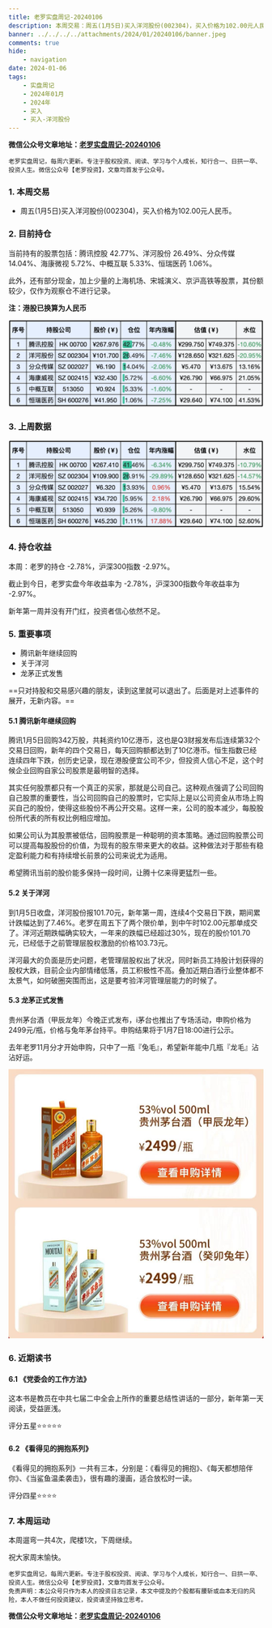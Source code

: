 ```yaml
---
title: 老罗实盘周记-20240106
description: 本周交易：周五(1月5日)买入洋河股份(002304)，买入价格为102.00元人民币。当前持有的股票包括：腾讯控股 42.77%、洋河股份 26.49%、分众传媒 14.04%、海康微视 5.72%、中概互联 5.33%、恒瑞医药 1.06%。此外，还有部分现金，加上少量的上海机场、宋城演义、京沪高铁等股票，其份额较少，仅作为观察仓不进行记录。本周：老罗的持仓 -2.78%，沪深300指数 -2.97%。截止到今日，老罗实盘今年收益率为 -2.78%，沪深300指数今年收益率为 -2.97%。新年第一周并没有开门红，投资者信心依然不足。
banner: ../../../../attachments/2024/01/20240106/banner.jpeg
comments: true
hide:
    - navigation
date: 2024-01-06
tags:
    - 实盘周记
    - 2024年01月
    - 2024年
    - 买入
    - 买入-洋河股份
---
```


__微信公众号文章地址：[老罗实盘周记-20240106](https://mp.weixin.qq.com/s/C9ihB9uXBctm-iODqV_wBw)__

```
老罗实盘周记，每周六更新。专注于股权投资、阅读、学习与个人成长，知行合一、日拱一卒、投资人生。微信公众号【老罗投资】，文章均首发于公众号。
```

### 1. 本周交易

+ 周五(1月5日)买入洋河股份(002304)，买入价格为102.00元人民币。

### 2. 目前持仓

当前持有的股票包括：腾讯控股 42.77%、洋河股份 26.49%、分众传媒 14.04%、海康微视 5.72%、中概互联 5.33%、恒瑞医药 1.06%。

此外，还有部分现金，加上少量的上海机场、宋城演义、京沪高铁等股票，其份额较少，仅作为观察仓不进行记录。

**注：港股已换算为人民币**

![目前持仓](../../../attachments/2024/01/20240106/1.jpg)

### 3. 上周数据

![上周数据](../../../attachments/2024/01/20240106/2.jpg)

### 4. 持仓收益

本周：老罗的持仓 <span class="green">-2.78%</span>，沪深300指数 <span class="green">-2.97%</span>。

截止到今日，老罗实盘今年收益率为 <span class="green">-2.78%</span>，沪深300指数今年收益率为 <span class="green">-2.97%</span>。

新年第一周并没有开门红，投资者信心依然不足。

### 5. 重要事项

+ 腾讯新年继续回购
+ 关于洋河
+ 龙茅正式发售

==只对持股和交易感兴趣的朋友，读到这里就可以退出了。后面是对上述事件的展开，无新内容。==

#### 5.1 腾讯新年继续回购

腾讯1月5日回购342万股，共耗资约10亿港币，这也是Q3财报发布后连续第32个交易日回购，新年的四个交易日，每天回购额都达到了10亿港币。恒生指数已经连续四年下跌，创历史记录，现在港股便宜公司不少，但投资人信心不足，这个时候企业回购自家公司股票是最明智的选择。

其实任何股票都只有一个真正的买家，那就是公司自己。这种观点强调了公司回购自己股票的重要性，当公司回购自己的股票时，它实际上是以公司资金从市场上购买自己的股份，使得这些股份不再公开交易。这样一来，公司的股本减少，每股股份所代表的所有权比例相应增加。

如果公司认为其股票被低估，回购股票是一种聪明的资本策略。通过回购股票公司可以提高每股股份的价值，为现有的股东带来更大的收益。这种做法对于那些有<span class="red">稳定盈利能力</span>和有<span class="red">持续增长前景</span>的公司来说尤为适用。

希望腾讯当前的股价能多保持一段时间，让腾十亿来得更猛烈一些。

#### 5.2 关于洋河

到1月5日收盘，洋河股份报101.70元，新年第一周，连续4个交易日下跌，期间累计跌幅达到了7.46%。老罗在周五下了两个限价单，到中午时102.00元那单成交了。洋河近期跌幅确实较大，一年来的跌幅已经超过30%，现在的股价101.70元，已经低于之前管理层股权激励的价格103.73元。

洋河最大的负面是历史问题，老管理层股权出了状况，同时新员工持股计划获得的股权大跌，目前企业内部情绪低落，员工积极性不高。叠加近期白酒行业整体都不太景气，如何破圈突围而出，这是要考验洋河管理层能力的时候了。

#### 5.3 龙茅正式发售

贵州茅台酒（甲辰龙年）今晚正式发布，i茅台也推出了专场活动，申购价格为2499元/瓶，价格与兔年茅台持平。申购结果将于1月7日18:00进行公示。

去年老罗11月分才开始申购，只中了一瓶『兔毛』，希望新年能中几瓶『龙毛』沾沾好运。

![龙茅正式发售](../../../attachments/2024/01/20240106/3.jpg)

### 6. 近期读书

#### 6.1 《党委会的工作方法》

这本书是教员在中共七届二中全会上所作的重要总结性讲话的一部分，新年第一天阅读，受益匪浅。

评分五星⭐️⭐️⭐️⭐️⭐️

#### 6.2 《看得见的拥抱系列》

《看得见的拥抱系列》一共有三本，分别是：《看得见的拥抱》、《每天都想陪伴你》、《当鲨鱼温柔袭击》，很有趣的漫画，适合放松时一读。

评分四星⭐️⭐️⭐️⭐️

### 7. 本周运动

本周遛弯一共4次，爬楼1次，下周继续。

祝大家周末愉快。

```
老罗实盘周记，每周六更新。专注于股权投资、阅读、学习与个人成长，知行合一、日拱一卒、投资人生。微信公众号【老罗投资】，文章均首发于公众号。
免责声明：本公众号只作为本人的投资日志记录，本文中提及的个股都有腰斩或血本无归的风险，本人不做任何投资建议，投资请坚持独立思考。
```

__微信公众号文章地址：[老罗实盘周记-20240106](https://mp.weixin.qq.com/s/C9ihB9uXBctm-iODqV_wBw)__